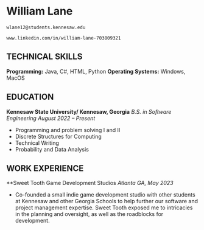 # William Lane

```
wlane12@students.kennesaw.edu
```

```
www.linkedin.com/in/william-lane-703809321
```

## TECHNICAL SKILLS

**Programming:** Java, C#, HTML, Python
**Operating Systems:** Windows, MacOS

## EDUCATION

**Kennesaw State University/ Kennesaw, Georgia**
_B.S. in Software Engineering August 2022 – Present_

- Programming and problem solving I and II
- Discrete Structures for Computing
- Technical Writing
- Probability and Data Analysis

## WORK EXPERIENCE

\*\*Sweet Tooth Game Development Studios
_Atlanta GA, May 2023_

- Co-founded a small indie game development studio with other students at Kennesaw and other Georgia Schools to help further our software and project management expertise. Sweet Tooth exposed me to intricacies in the planning and oversight, as well as the roadblocks for development.
